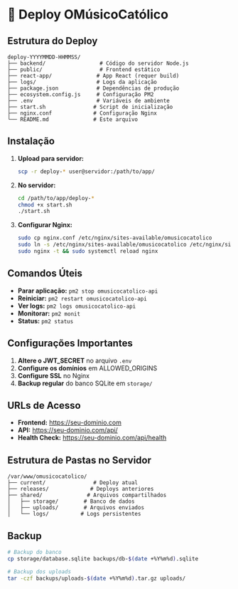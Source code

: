 # 🚀 Deploy OMúsicoCatólico

## Estrutura do Deploy

```
deploy-YYYYMMDD-HHMMSS/
├── backend/                 # Código do servidor Node.js
├── public/                  # Frontend estático
├── react-app/              # App React (requer build)
├── logs/                   # Logs da aplicação
├── package.json            # Dependências de produção
├── ecosystem.config.js     # Configuração PM2
├── .env                    # Variáveis de ambiente
├── start.sh               # Script de inicialização
├── nginx.conf             # Configuração Nginx
└── README.md              # Este arquivo
```

## Instalação

1. **Upload para servidor:**
   ```bash
   scp -r deploy-* user@servidor:/path/to/app/
   ```

2. **No servidor:**
   ```bash
   cd /path/to/app/deploy-*
   chmod +x start.sh
   ./start.sh
   ```

3. **Configurar Nginx:**
   ```bash
   sudo cp nginx.conf /etc/nginx/sites-available/omusicocatolico
   sudo ln -s /etc/nginx/sites-available/omusicocatolico /etc/nginx/sites-enabled/
   sudo nginx -t && sudo systemctl reload nginx
   ```

## Comandos Úteis

- **Parar aplicação:** `pm2 stop omusicocatolico-api`
- **Reiniciar:** `pm2 restart omusicocatolico-api`
- **Ver logs:** `pm2 logs omusicocatolico-api`
- **Monitorar:** `pm2 monit`
- **Status:** `pm2 status`

## Configurações Importantes

1. **Altere o JWT_SECRET** no arquivo `.env`
2. **Configure os domínios** em ALLOWED_ORIGINS
3. **Configure SSL** no Nginx
4. **Backup regular** do banco SQLite em `storage/`

## URLs de Acesso

- **Frontend:** https://seu-dominio.com
- **API:** https://seu-dominio.com/api/
- **Health Check:** https://seu-dominio.com/api/health

## Estrutura de Pastas no Servidor

```
/var/www/omusicocatolico/
├── current/               # Deploy atual
├── releases/             # Deploys anteriores
├── shared/              # Arquivos compartilhados
│   ├── storage/        # Banco de dados
│   ├── uploads/        # Arquivos enviados
│   └── logs/          # Logs persistentes
```

## Backup

```bash
# Backup do banco
cp storage/database.sqlite backups/db-$(date +%Y%m%d).sqlite

# Backup dos uploads
tar -czf backups/uploads-$(date +%Y%m%d).tar.gz uploads/
```

